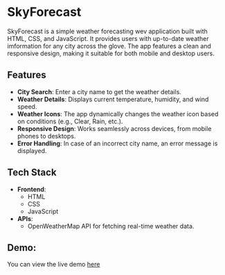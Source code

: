 # SkyForecast

SkyForecast is a simple weather forecasting wev application built with HTML, CSS, and JavaScript. It provides users with up-to-date weather imformation for any city across the glove. The app features a clean and responsive design, making it suitable for both mobile and desktop users.

## Features

- **City Search**: Enter a city name to get the weather details.
- **Weather Details**: Displays current temperature, humidity, and wind speed.
- **Weather Icons**: The app dynamically changes the weather icon based on conditions (e.g., Clear, Rain, etc.).
- **Responsive Design**: Works seamlessly across devices, from mobile phones to desktops.
- **Error Handling**: In case of an incorrect city name, an error message is displayed. 

## Tech Stack

- **Frontend**:
    - HTML
    - CSS
    - JavaScript
- **APIs**:
    - OpenWeatherMap API for fetching real-time weather data.    

## Demo:
You can view the live demo [here](https://skyforecast-weather-app.netlify.app/)

